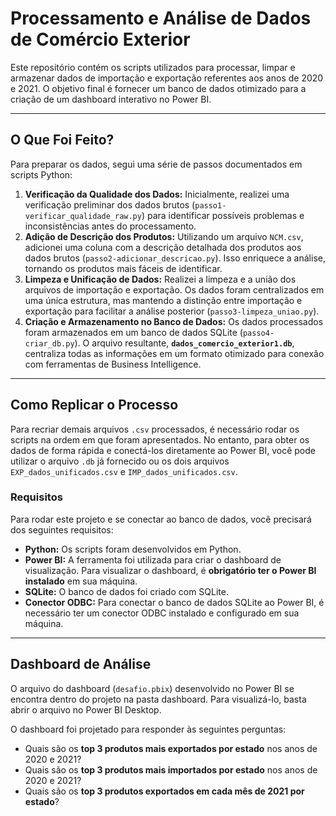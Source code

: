 # Processamento e Análise de Dados de Comércio Exterior

Este repositório contém os scripts utilizados para processar, limpar e armazenar dados de importação e exportação referentes aos anos de 2020 e 2021. O objetivo final é fornecer um banco de dados otimizado para a criação de um dashboard interativo no Power BI.

---

## O Que Foi Feito?

Para preparar os dados, segui uma série de passos documentados em scripts Python:

1.  **Verificação da Qualidade dos Dados:** Inicialmente, realizei uma verificação preliminar dos dados brutos (`passo1-verificar_qualidade_raw.py`) para identificar possíveis problemas e inconsistências antes do processamento.
2.  **Adição de Descrição dos Produtos:** Utilizando um arquivo `NCM.csv`, adicionei uma coluna com a descrição detalhada dos produtos aos dados brutos (`passo2-adicionar_descricao.py`). Isso enriquece a análise, tornando os produtos mais fáceis de identificar.
3.  **Limpeza e Unificação de Dados:** Realizei a limpeza e a união dos arquivos de importação e exportação. Os dados foram centralizados em uma única estrutura, mas mantendo a distinção entre importação e exportação para facilitar a análise posterior (`passo3-limpeza_uniao.py`).
4.  **Criação e Armazenamento no Banco de Dados:** Os dados processados foram armazenados em um banco de dados SQLite (`passo4-criar_db.py`). O arquivo resultante, **`dados_comercio_exterior1.db`**, centraliza todas as informações em um formato otimizado para conexão com ferramentas de Business Intelligence.

---

## Como Replicar o Processo

Para recriar demais arquivos `.csv` processados, é necessário rodar os scripts na ordem em que foram apresentados. No entanto, para obter os dados de forma rápida e conectá-los diretamente ao Power BI, você pode utilizar o arquivo `.db` já fornecido ou os dois arquivos `EXP_dados_unificados.csv` e `IMP_dados_unificados.csv`.

### Requisitos

Para rodar este projeto e se conectar ao banco de dados, você precisará dos seguintes requisitos:

* **Python:** Os scripts foram desenvolvidos em Python.
* **Power BI:** A ferramenta foi utilizada para criar o dashboard de visualização. Para visualizar o dashboard, é **obrigatório ter o Power BI instalado** em sua máquina.
* **SQLite:** O banco de dados foi criado com SQLite.
* **Conector ODBC:** Para conectar o banco de dados SQLite ao Power BI, é necessário ter um conector ODBC instalado e configurado em sua máquina.

---

## Dashboard de Análise

O arquivo do dashboard (`desafio.pbix`) desenvolvido no Power BI se encontra dentro do projeto na pasta dashboard. Para visualizá-lo, basta abrir o arquivo no Power BI Desktop.

O dashboard foi projetado para responder às seguintes perguntas:

* Quais são os **top 3 produtos mais exportados por estado** nos anos de 2020 e 2021?
* Quais são os **top 3 produtos mais importados por estado** nos anos de 2020 e 2021?
* Quais são os **top 3 produtos exportados em cada mês de 2021 por estado**?
```
